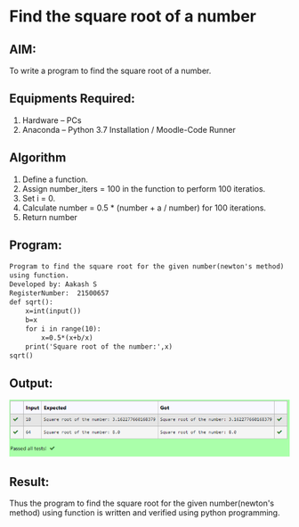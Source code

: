 # Find the square root of a number

## AIM:
To write a program to find the square root of a number.

## Equipments Required:
1. Hardware – PCs
2. Anaconda – Python 3.7 Installation / Moodle-Code Runner

## Algorithm
1. Define a function.
2. Assign number_iters = 100 in the function to perform 100 iteratios.
3. Set i = 0.
4. Calculate  number = 0.5 * (number + a / number) for 100 iterations.
5. Return number

## Program:
```
Program to find the square root for the given number(newton's method) using function.
Developed by: Aakash S
RegisterNumber:  21500657
def sqrt():
    x=int(input())
    b=x
    for i in range(10):
        x=0.5*(x+b/x)
    print('Square root of the number:',x)    
sqrt()
```
## Output:
![Output 1](AAA.png)


## Result:
Thus the program to find the square root for the given number(newton's method) using function is written and verified using python programming.
